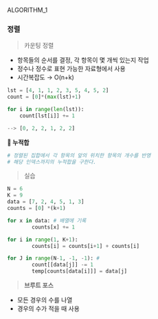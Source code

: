 ALGORITHM_1
### 정렬

> 카운팅 정렬
> 
- 항목들의 순서를 결정, 각 항목이 몇 개씩 있는지 작업
- 정수나 정수로 표현 가능한 자료형에서 사용
- 시간복잡도 → O(n+k)

```python
lst = [4, 1, 1, 2, 3, 5, 4, 5, 2]
count = [0]*(max(lst)+1)

for i in range(len(lst)):
    count[lst[i]] += 1

--> [0, 2, 2, 1, 2, 2]
```

**🌟 누적합**

```python
# 정렬된 집합에서 각 항목의 앞의 위치한 항목의 개수를 반영
# 해당 인덱스까지의 누적합을 구한다.
```

> 실습
> 

```python
N = 6
K = 9
data = [7, 2, 4, 5, 1, 3]
counts = [0] *(k+1)

for x in data: # 배열에 기록
		counts[x] += 1

for i in range(1, K+1):
		counts[i] = counts[i+1] + counts[i]

for J in range(N-1, -1, -1): # 
		count[[data[j]] -= 1
		temp[counts[data[i]]] = data[j]

```

> **브루트 포스**
> 
- 모든 경우의 수를 나열
- 경우의 수가 적을 때 사용